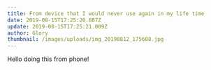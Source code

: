 ```yaml
---
title: From device that I would never use again in my life time
date: 2019-08-15T17:25:20.887Z
update: 2019-08-15T17:25:21.009Z
author: Glory
thumbnail: /images/uploads/img_20190812_175608.jpg
---
```

Hello doing this from phone!
